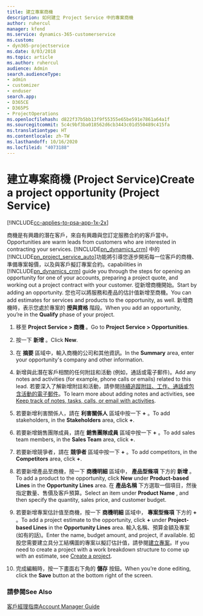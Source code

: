 ```yaml
---
title: 建立專案商機
description: 如何建立 Project Service 中的專案商機
author: ruhercul
manager: kfend
ms.service: dynamics-365-customerservice
ms.custom:
- dyn365-projectservice
ms.date: 8/03/2018
ms.topic: article
ms.author: ruhercul
audience: Admin
search.audienceType:
- admin
- customizer
- enduser
search.app:
- D365CE
- D365PS
- ProjectOperations
ms.openlocfilehash: d822f37b5bb13f9f55355e65be591e7861a64a1f
ms.sourcegitcommit: 5c4c9bf3ba018562d6cb3443c01d550489c415fa
ms.translationtype: HT
ms.contentlocale: zh-TW
ms.lasthandoff: 10/16/2020
ms.locfileid: "4073188"
---
```

# <a name="create-a-project-opportunity-project-service"></a><span data-ttu-id="2ff44-103">建立專案商機 (Project Service)</span><span class="sxs-lookup"><span data-stu-id="2ff44-103">Create a project opportunity (Project Service)</span></span>

[!INCLUDE[cc-applies-to-psa-app-1x-2x](../includes/cc-applies-to-psa-app-1x-2x.md)]

<span data-ttu-id="2ff44-104">商機是有興趣的潛在客戶，來自有興趣與您訂定服務合約的客戶當中。</span><span class="sxs-lookup"><span data-stu-id="2ff44-104">Opportunities are warm leads from customers who are interested in contracting your services.</span></span> [!INCLUDE[pn_dynamics_crm](../includes/pn-dynamics-crm.md)] <span data-ttu-id="2ff44-105">中的[!INCLUDE[pn_project_service_auto](../includes/pn-project-service-auto.md)]功能將引導您逐步開拓每一位客戶的商機、準備專案報價，以及與客戶擬訂專案合約。</span><span class="sxs-lookup"><span data-stu-id="2ff44-105">capabilities in [!INCLUDE[pn_dynamics_crm](../includes/pn-dynamics-crm.md)] guide you through the steps for opening an opportunity for one of your accounts, preparing a project quote, and working out a project contract with your customer.</span></span> <span data-ttu-id="2ff44-106">從新增商機開始。</span><span class="sxs-lookup"><span data-stu-id="2ff44-106">Start by adding an opportunity.</span></span> <span data-ttu-id="2ff44-107">您也可以將服務和產品的估計值新增至商機。</span><span class="sxs-lookup"><span data-stu-id="2ff44-107">You can add estimates for services and products to the opportunity, as well.</span></span> <span data-ttu-id="2ff44-108">新增商機時，表示您處於專案的 **授與資格** 階段。</span><span class="sxs-lookup"><span data-stu-id="2ff44-108">When you add an opportunity, you’re in the **Qualify** phase of your project.</span></span>  
  
1.  <span data-ttu-id="2ff44-109">移至 **Project Service > 商機** 。</span><span class="sxs-lookup"><span data-stu-id="2ff44-109">Go to **Project Service > Opportunities**.</span></span>  
  
2.  <span data-ttu-id="2ff44-110">按一下 **新增** 。</span><span class="sxs-lookup"><span data-stu-id="2ff44-110">Click **New**.</span></span>  
  
3.  <span data-ttu-id="2ff44-111">在 **摘要** 區域中，輸入商機的公司和其他資訊。</span><span class="sxs-lookup"><span data-stu-id="2ff44-111">In the **Summary** area, enter your opportunity's company and other information.</span></span>  
  
4.  <span data-ttu-id="2ff44-112">新增與此潛在客戶相關的任何附註和活動 (例如，通話或電子郵件)。</span><span class="sxs-lookup"><span data-stu-id="2ff44-112">Add any notes and activities (for example, phone calls or emails) related to this lead.</span></span> <span data-ttu-id="2ff44-113">若要深入了解新增附註和活動，請參閱[持續追蹤附註、工作、通話或包含活動的電子郵件](https://docs.microsoft.com/dynamics365/customerengagement/on-premises/basics/work-with-activities)。</span><span class="sxs-lookup"><span data-stu-id="2ff44-113">To learn more about adding notes and activities, see [Keep track of notes, tasks, calls, or email with activities](https://docs.microsoft.com/dynamics365/customerengagement/on-premises/basics/work-with-activities).</span></span>  
  
5.  <span data-ttu-id="2ff44-114">若要新增利害關係人，請在 **利害關係人** 區域中按一下 **+** 。</span><span class="sxs-lookup"><span data-stu-id="2ff44-114">To add stakeholders, in the **Stakeholders** area, click **+**.</span></span>  
  
6.  <span data-ttu-id="2ff44-115">若要新增銷售團隊成員，請在 **銷售團隊成員** 區域中按一下 **+** 。</span><span class="sxs-lookup"><span data-stu-id="2ff44-115">To add sales team members, in the **Sales Team** area, click **+**.</span></span>  
  
7.  <span data-ttu-id="2ff44-116">若要新增競爭者，請在 **競爭者** 區域中按一下 **+** 。</span><span class="sxs-lookup"><span data-stu-id="2ff44-116">To add competitors, in the **Competitors** area, click **+**.</span></span>  
  
8.  <span data-ttu-id="2ff44-117">若要新增產品至商機，按一下 **商機明細** 區域中， **產品型條項** 下方的 **新增** 。</span><span class="sxs-lookup"><span data-stu-id="2ff44-117">To add a product to the opportunity, click **New** under **Product-based Lines** in the **Opportunity Lines** area.</span></span> <span data-ttu-id="2ff44-118">在 **產品名稱** 下方選取一個項目，然後指定數量、售價及客戶預算。</span><span class="sxs-lookup"><span data-stu-id="2ff44-118">Select an item under **Product Name** , and then specify the quantity, sales price, and customer budget.</span></span>  
  
9. <span data-ttu-id="2ff44-119">若要新增專案估計值至商機，按一下 **商機明細** 區域中， **專案型條項** 下方的 **+** 。</span><span class="sxs-lookup"><span data-stu-id="2ff44-119">To add a project estimate to the opportunity, click **+** under **Project-based Lines** in the **Opportunity Lines** area.</span></span> <span data-ttu-id="2ff44-120">輸入名稱、預算金額及專案 (如有的話)。</span><span class="sxs-lookup"><span data-stu-id="2ff44-120">Enter the name, budget amount, and project, if available.</span></span> <span data-ttu-id="2ff44-121">如股您需要建立具分工結構圖的專案以擬訂估計值，請參閱[建立專案](../psa/create-project.md)。</span><span class="sxs-lookup"><span data-stu-id="2ff44-121">If you need to create a project with a work breakdown structure to come up with an estimate, see [Create a project](../psa/create-project.md).</span></span>  
  
10. <span data-ttu-id="2ff44-122">完成編輯時，按一下畫面右下角的 **儲存** 按鈕。</span><span class="sxs-lookup"><span data-stu-id="2ff44-122">When you’re done editing, click the **Save** button at the bottom right of the screen.</span></span>  
  
### <a name="see-also"></a><span data-ttu-id="2ff44-123">請參閱</span><span class="sxs-lookup"><span data-stu-id="2ff44-123">See Also</span></span>  
 [<span data-ttu-id="2ff44-124">客戶經理指南</span><span class="sxs-lookup"><span data-stu-id="2ff44-124">Account Manager Guide</span></span>](../psa/account-manager-guide.md)
